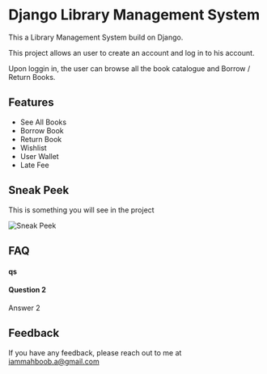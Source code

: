 
# Django Library Management System 

This a Library Management System build on Django.


This project allows an user to create an account and log in to his account. 

Upon loggin in, the user can browse all the book 
catalogue and Borrow / Return Books. 



## Features

- See All Books 
- Borrow Book
- Return Book 
- Wishlist 
- User Wallet 
- Late Fee 


## Sneak Peek

This is something you will see in  the project

<img src="https://media.giphy.com/media/v1.Y2lkPTc5MGI3NjExZm9scnZ0Y205djVtejE1aXV4NnpxeXA3b3owazd6dnRxankzYTF6NCZlcD12MV9pbnRlcm5hbF9naWZfYnlfaWQmY3Q9Zw/YvcHPQ5oxZvZXDw4BK/giphy-downsized-large.gif" alt="Sneak Peek">


## FAQ

#### qs 



#### Question 2

Answer 2


## Feedback

If you have any feedback, please reach out to me at iammahboob.a@gmail.com

